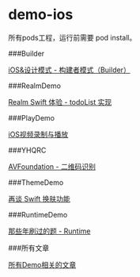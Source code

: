 # demo-ios

所有pods工程，运行前需要 pod install。

###Builder

[iOS&设计模式 - 构建者模式（Builder）](http://www.jianshu.com/p/1309166fed4e)

###RealmDemo

[Realm Swift 体验 - todoList 实现](http://www.jianshu.com/p/d31febc14990)

###PlayDemo

[iOS视频录制与播放](http://www.jianshu.com/p/5522d715efde)

###YHQRC

[AVFoundation - 二维码识别](http://www.jianshu.com/p/366065525961)

###ThemeDemo

[再谈 Swift 换肤功能](http://www.jianshu.com/p/ea0f60dfd0f1)

###RuntimeDemo

[那些年刷过的题 - Runtime](http://www.jianshu.com/p/8992a942700b)

###所有文章

[所有Demo相关的文章](http://www.jianshu.com/u/a4b11b398b1e)

